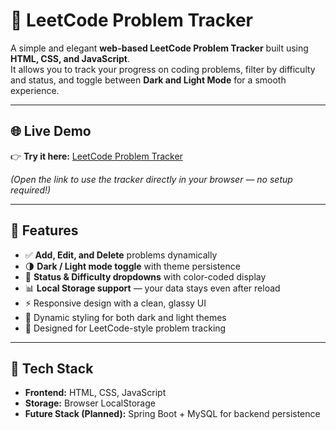 # 🧠 LeetCode Problem Tracker

A simple and elegant **web-based LeetCode Problem Tracker** built using **HTML, CSS, and JavaScript**.  
It allows you to track your progress on coding problems, filter by difficulty and status, and toggle between **Dark and Light Mode** for a smooth experience.

---

## 🌐 Live Demo

👉 **Try it here:** [LeetCode Problem Tracker](https://siva-datla.github.io/Leetcode-Problem-Tracker/)  

*(Open the link to use the tracker directly in your browser — no setup required!)*

---

## 🌟 Features

- ✅ **Add, Edit, and Delete** problems dynamically  
- 🌗 **Dark / Light mode toggle** with theme persistence  
- 🧩 **Status & Difficulty dropdowns** with color-coded display  
- 📊 **Local Storage support** — your data stays even after reload  
- ⚡ Responsive design with a clean, glassy UI  
- 🎨 Dynamic styling for both dark and light themes  
- 🧠 Designed for LeetCode-style problem tracking  

---

## 🚀 Tech Stack

- **Frontend:** HTML, CSS, JavaScript  
- **Storage:** Browser LocalStorage  
- **Future Stack (Planned):** Spring Boot + MySQL for backend persistence  

